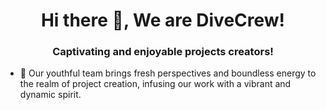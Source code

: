 <h1 align="center">Hi there 👋, We are DiveCrew!</h1>
<h3 align="center">Captivating and enjoyable projects creators!</h3>

- 🔭 Our youthful team brings fresh perspectives and boundless energy to the realm of project creation, infusing our work with a vibrant and dynamic spirit.

<p align="left">
</p>

